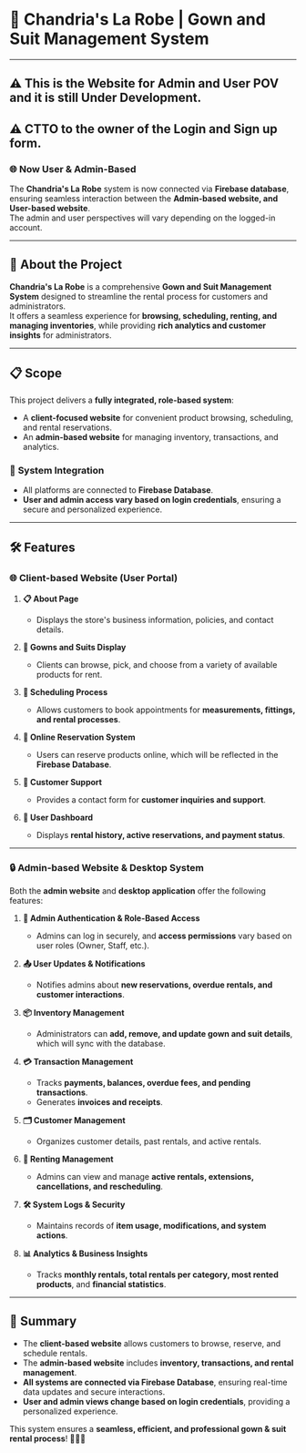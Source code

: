 # 👗 Chandria's La Robe | Gown and Suit Management System

---

## ⚠️ This is the Website for Admin and User POV and it is still **Under Development**. 
## ⚠️ CTTO to the owner of the Login and Sign up form.

### 🌐 **Now User & Admin-Based**  
The **Chandria's La Robe** system is now connected via **Firebase database**, ensuring seamless interaction between the **Admin-based website, and User-based website**.  
The admin and user perspectives will vary depending on the logged-in account.

---

## 📖 About the Project  
**Chandria's La Robe** is a comprehensive **Gown and Suit Management System** designed to streamline the rental process for customers and administrators.  
It offers a seamless experience for **browsing, scheduling, renting, and managing inventories**, while providing **rich analytics and customer insights** for administrators.

---

## 📋 Scope  

This project delivers a **fully integrated, role-based system**:

- A **client-focused website** for convenient product browsing, scheduling, and rental reservations.
- An **admin-based website** for managing inventory, transactions, and analytics.

### 🔄 **System Integration**
- All platforms are connected to **Firebase Database**.
- **User and admin access vary based on login credentials**, ensuring a secure and personalized experience.

---

## 🛠️ Features  

### 🌐 **Client-based Website (User Portal)**
1. **📋 About Page**  
   - Displays the store's business information, policies, and contact details.

2. **👗 Gowns and Suits Display**  
   - Clients can browse, pick, and choose from a variety of available products for rent.

3. **📅 Scheduling Process**  
   - Allows customers to book appointments for **measurements, fittings, and rental processes**.

4. **🛒 Online Reservation System**  
   - Users can reserve products online, which will be reflected in the **Firebase Database**.

5. **💬 Customer Support**  
   - Provides a contact form for **customer inquiries and support**.

6. **👤 User Dashboard**  
   - Displays **rental history, active reservations, and payment status**.

---

### 🔒 **Admin-based Website & Desktop System**  
Both the **admin website** and **desktop application** offer the following features:

1. **🔐 Admin Authentication & Role-Based Access**  
   - Admins can log in securely, and **access permissions** vary based on user roles (Owner, Staff, etc.).

2. **📤 User Updates & Notifications**  
   - Notifies admins about **new reservations, overdue rentals, and customer interactions**.

3. **📦 Inventory Management**  
   - Administrators can **add, remove, and update gown and suit details**, which will sync with the database.

4. **💳 Transaction Management**  
   - Tracks **payments, balances, overdue fees, and pending transactions**.
   - Generates **invoices and receipts**.

5. **🗂️ Customer Management**  
   - Organizes customer details, past rentals, and active rentals.

6. **📜 Renting Management**  
   - Admins can view and manage **active rentals, extensions, cancellations, and rescheduling**.

7. **🛠️ System Logs & Security**  
   - Maintains records of **item usage, modifications, and system actions**.

8. **📊 Analytics & Business Insights**  
   - Tracks **monthly rentals, total rentals per category, most rented products**, and **financial statistics**.

---

## 🚀 Summary  

- The **client-based website** allows customers to browse, reserve, and schedule rentals.  
- The **admin-based website** includes **inventory, transactions, and rental management**.  
- **All systems are connected via Firebase Database**, ensuring real-time data updates and secure interactions.  
- **User and admin views change based on login credentials**, providing a personalized experience.  

This system ensures a **seamless, efficient, and professional gown & suit rental process**! 👗🎩✨  

